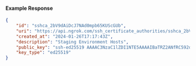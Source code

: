 <!-- Code generated for API Clients. DO NOT EDIT. -->

#### Example Response

```json
{
	"id": "sshca_2bV9dAiDcJ7NAd0mpb65KUScGUb",
	"uri": "https://api.ngrok.com/ssh_certificate_authorities/sshca_2bV9dAiDcJ7NAd0mpb65KUScGUb",
	"created_at": "2024-01-26T17:17:43Z",
	"description": "Staging Environment Hosts",
	"public_key": "ssh-ed25519 AAAAC3NzaC1lZDI1NTE5AAAAIBaTRZ2ANfRC592dClw4NUt8HHNMX3utGg7hco1l983F",
	"key_type": "ed25519"
}
```

